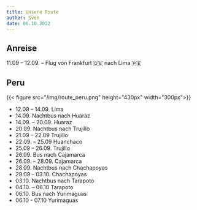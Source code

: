 ```yaml
---
title: Unsere Route
author: Sven
date: 06.10.2022
---
```


## Anreise

11.09 – 12.09. – Flug von Frankfurt 🇩🇪 nach Lima 🇵🇪

## Peru

{{< figure src="/img/route_peru.png"  height="430px" width="300px">}}

- 12.09 – 14.09. Lima
- 14.09. Nachtbus nach Huaraz
- 14.09. – 20.09. Huaraz
- 20.09. Nachtbus nach Trujillo
- 21.09 – 22.09 Trujillo
- 22.09. – 25.09 Huanchaco
- 25.09 – 26.09. Trujillo
- 26.09. Bus nach Cajamarca
- 26.09. – 28.09. Cajamarca
- 28.09. Nachtbus nach Chachapoyas
- 29.09 – 03.10. Chachapoyas
- 03.10. Nachtbus nach Tarapoto
- 04.10. – 06.10 Tarapoto
- 06.10. Bus nach Yurimaguas
- 06.10 - 07.10 Yurimaguas